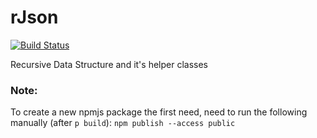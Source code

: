 # rJson

[![Build Status](https://drone-xr.gmetri.io/api/badges/gmetrixr/rjson/status.svg)](https://drone-xr.gmetri.io/gmetrixr/rjson)


Recursive Data Structure and it's helper classes

### Note:

To create a new npmjs package the first need, need to run the following manually (after `p build`):
`npm publish --access public`
